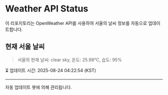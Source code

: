 
# Weather API Status

이 리포지토리는 OpenWeather API를 사용하여 서울의 날씨 정보를 자동으로 업데이트합니다.

## 현재 서울 날씨
> 서울의 현재 날씨: clear sky, 온도: 25.98°C, 습도: 95%

⏳ 업데이트 시간: 2025-08-24 04:22:54 (KST)

---
자동 업데이트 봇에 의해 관리됩니다.

